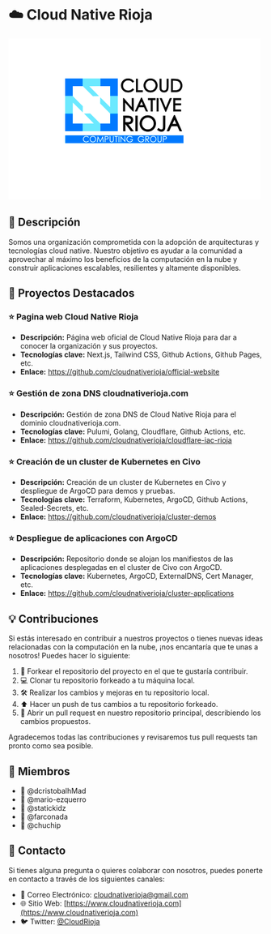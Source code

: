# :cloud: Cloud Native Rioja

![Logo de la Organización](./profile/assets/cnrioja-logo.png)

## :memo: Descripción

Somos una organización comprometida con la adopción de arquitecturas y tecnologías cloud native. Nuestro objetivo es ayudar a la comunidad a aprovechar al máximo los beneficios de la computación en la nube y construir aplicaciones escalables, resilientes y altamente disponibles.

## :rocket: Proyectos Destacados

### :star: Pagina web Cloud Native Rioja

- **Descripción:** Página web oficial de Cloud Native Rioja para dar a conocer la organización y sus proyectos.
- **Tecnologías clave:** Next.js, Tailwind CSS, Github Actions, Github Pages, etc.
- **Enlace:** https://github.com/cloudnativerioja/official-website

### :star: Gestión de zona DNS cloudnativerioja.com

- **Descripción:** Gestión de zona DNS de Cloud Native Rioja para el dominio cloudnativerioja.com.
- **Tecnologías clave:** Pulumi, Golang, Cloudflare, Github Actions, etc.
- **Enlace:** https://github.com/cloudnativerioja/cloudflare-iac-rioja

### :star: Creación de un cluster de Kubernetes en Civo

- **Descripción:** Creación de un cluster de Kubernetes en Civo y despliegue de ArgoCD para demos y pruebas.
- **Tecnologías clave:** Terraform, Kubernetes, ArgoCD, Github Actions, Sealed-Secrets, etc.
- **Enlace:** https://github.com/cloudnativerioja/cluster-demos

### :star: Despliegue de aplicaciones con ArgoCD

- **Descripción:** Repositorio donde se alojan los manifiestos de las aplicaciones desplegadas en el cluster de Civo con ArgoCD.
- **Tecnologías clave:** Kubernetes, ArgoCD, ExternalDNS, Cert Manager, etc.
- **Enlace:** https://github.com/cloudnativerioja/cluster-applications

## :bulb: Contribuciones

Si estás interesado en contribuir a nuestros proyectos o tienes nuevas ideas relacionadas con la computación en la nube, ¡nos encantaría que te unas a nosotros! Puedes hacer lo siguiente:

1. :fork_and_knife: Forkear el repositorio del proyecto en el que te gustaría contribuir.
2. :computer: Clonar tu repositorio forkeado a tu máquina local.
3. :hammer_and_wrench: Realizar los cambios y mejoras en tu repositorio local.
4. :arrow_up: Hacer un push de tus cambios a tu repositorio forkeado.
5. :tada: Abrir un pull request en nuestro repositorio principal, describiendo los cambios propuestos.

Agradecemos todas las contribuciones y revisaremos tus pull requests tan pronto como sea posible.

## :busts_in_silhouette: Miembros

- :bust_in_silhouette: @dcristobalhMad
- :bust_in_silhouette: @mario-ezquerro
- :bust_in_silhouette: @statickidz
- :bust_in_silhouette: @farconada
- :bust_in_silhouette: @chuchip

## :email: Contacto

Si tienes alguna pregunta o quieres colaborar con nosotros, puedes ponerte en contacto a través de los siguientes canales:

- :email: Correo Electrónico: [cloudnativerioja@gmail.com](mailto:cloudnativerioja@gmail.com)
- :globe_with_meridians: Sitio Web: [https://www.cloudnativerioja.com](https://www.cloudnativerioja.com)
- :bird: Twitter: [@CloudRioja](https://twitter.com/CloudRioja)
